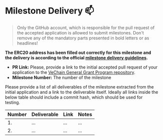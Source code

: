 # Milestone Delivery :mailbox:

> Only the GitHub account, which is responsible for the pull request of the accepted application is allowed to submit milestones. Don't remove any of the mandatory parts presented in bold letters or as headlines!

**The ERC20 address has been filled out correctly for this milestone and the delivery is according to the official [milestone delivery guidelines](.../Grant-program/tree/main/milestone-delivery).**  

* **PR Link:** Please, provide a link to the initial accepted pull request of your application to the [VeChain General Grant Program repository](.../README.md). 
* **Milestone Number:** The number of the milestone

Please provide a list of all deliverables of the milestone extracted from the initial application and a link to the deliverable itself. Ideally all links inside the below table should include a commit hash, which should be used for testing.

| Number | Deliverable | Link | Notes |
| ------------- | ------------- | ------------- |------------- |
| 1. | ... |...| ...| 
| 2.  | ... |...| ...| 
